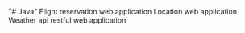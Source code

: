 "# Java" 
Flight reservation web application
Location web application
Weather api restful web application
